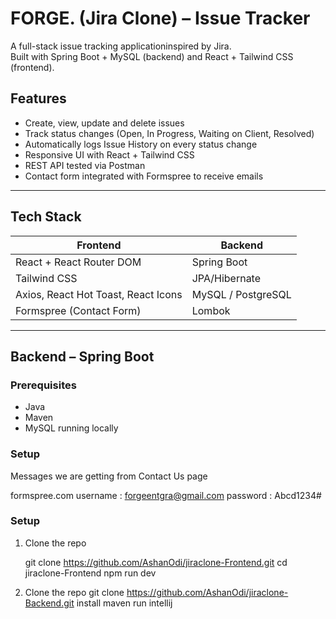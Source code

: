 # FORGE. (Jira Clone) – Issue Tracker

A full-stack issue tracking applicationinspired by Jira.  
Built with Spring Boot + MySQL (backend) and React + Tailwind CSS (frontend).

## Features

- Create, view, update and delete issues
- Track status changes (Open, In Progress, Waiting on Client, Resolved)
- Automatically logs Issue History on every status change
- Responsive UI with React + Tailwind CSS
- REST API tested via Postman
- Contact form integrated with Formspree to receive emails

---

## Tech Stack

| Frontend                            | Backend            |
| ----------------------------------- | ------------------ |
| React + React Router DOM            | Spring Boot        |
| Tailwind CSS                        | JPA/Hibernate      |
| Axios, React Hot Toast, React Icons | MySQL / PostgreSQL |
| Formspree (Contact Form)            | Lombok             |

---

## Backend – Spring Boot

### Prerequisites

- Java
- Maven
- MySQL running locally

### Setup

Messages we are getting from Contact Us page

formspree.com
username : forgeentgra@gmail.com
password : Abcd1234#

### Setup

1. Clone the repo

   git clone https://github.com/AshanOdi/jiraclone-Frontend.git
   cd jiraclone-Frontend
   npm run dev

1. Clone the repo
   git clone https://github.com/AshanOdi/jiraclone-Backend.git
   install maven
   run intellij
